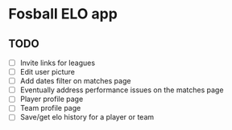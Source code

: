 # Fosball ELO app

## TODO
- [ ] Invite links for leagues
- [ ] Edit user picture
- [ ] Add dates filter on matches page
- [ ] Eventually address performance issues on the matches page
- [ ] Player profile page
- [ ] Team profile page
- [ ] Save/get elo history for a player or team
